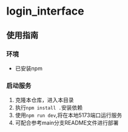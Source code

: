 # login_interface
## 使用指南

### 环境

- 已安装npm



### 启动服务

1. 克隆本仓库，进入本目录
2. 执行`npm install .`安装依赖
3. 使用`npm run dev`,将在本地5173端口运行服务
4. 可配合参考main分支README文件进行部署
